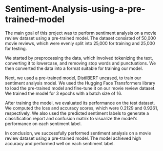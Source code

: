 # Sentiment-Analysis-using-a-pre-trained-model
The main goal of this project was to perform sentiment analysis on a movie review dataset using a pre-trained model. The dataset consisted of 50,000 movie reviews, which were evenly split into 25,000 for training and 25,000 for testing.

We started by preprocessing the data, which involved tokenizing the text, converting it to lowercase, and removing stop words and punctuations. We then converted the data into a format suitable for training our model.

Next, we used a pre-trained model, DistilBERT uncased, to train our sentiment analysis model. We used the Hugging Face Transformers library to load the pre-trained model and fine-tune it on our movie review dataset. We trained the model for 3 epochs with a batch size of 16.

After training the model, we evaluated its performance on the test dataset. We computed the loss and accuracy scores, which were 0.2129 and 0.9261, respectively. We also used the predicted sentiment labels to generate a classification report and confusion matrix to visualize the model's performance on each sentiment label.

In conclusion, we successfully performed sentiment analysis on a movie review dataset using a pre-trained model. The model achieved high accuracy and performed well on each sentiment label.
